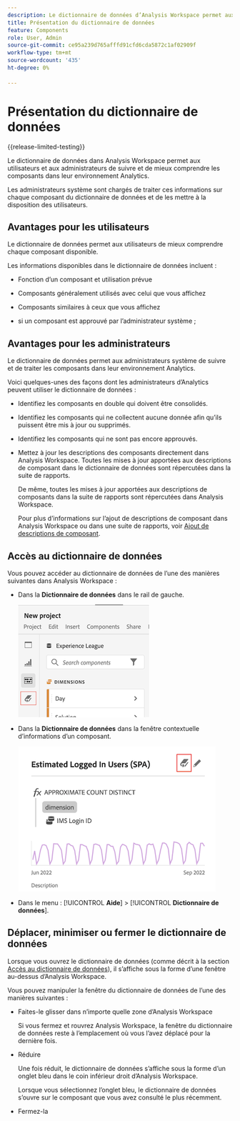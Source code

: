 ```yaml
---
description: Le dictionnaire de données d’Analysis Workspace permet aux utilisateurs de cataloguer et de suivre les différents composants d’Analysis Workspace, y compris leur utilisation prévue, qui sont approuvés, qui sont des doublons, etc.
title: Présentation du dictionnaire de données
feature: Components
role: User, Admin
source-git-commit: ce95a239d765afffd91cfd6cda5872c1af02909f
workflow-type: tm+mt
source-wordcount: '435'
ht-degree: 0%

---
```


# Présentation du dictionnaire de données

{{release-limited-testing}}

Le dictionnaire de données dans Analysis Workspace permet aux utilisateurs et aux administrateurs de suivre et de mieux comprendre les composants dans leur environnement Analytics.

Les administrateurs système sont chargés de traiter ces informations sur chaque composant du dictionnaire de données et de les mettre à la disposition des utilisateurs.

## Avantages pour les utilisateurs

Le dictionnaire de données permet aux utilisateurs de mieux comprendre chaque composant disponible.

Les informations disponibles dans le dictionnaire de données incluent :

* Fonction d’un composant et utilisation prévue

* Composants généralement utilisés avec celui que vous affichez

* Composants similaires à ceux que vous affichez

* si un composant est approuvé par l’administrateur système ;

## Avantages pour les administrateurs

Le dictionnaire de données permet aux administrateurs système de suivre et de traiter les composants dans leur environnement Analytics.

Voici quelques-unes des façons dont les administrateurs d’Analytics peuvent utiliser le dictionnaire de données :

* Identifiez les composants en double qui doivent être consolidés.

* Identifiez les composants qui ne collectent aucune donnée afin qu’ils puissent être mis à jour ou supprimés.

* Identifiez les composants qui ne sont pas encore approuvés.

* Mettez à jour les descriptions des composants directement dans Analysis Workspace. Toutes les mises à jour apportées aux descriptions de composant dans le dictionnaire de données sont répercutées dans la suite de rapports.

   De même, toutes les mises à jour apportées aux descriptions de composants dans la suite de rapports sont répercutées dans Analysis Workspace.

   Pour plus d’informations sur l’ajout de descriptions de composant dans Analysis Workspace ou dans une suite de rapports, voir [Ajout de descriptions de composant](/help/analyze/analysis-workspace/components/add-component-descriptions.md).

## Accès au dictionnaire de données

Vous pouvez accéder au dictionnaire de données de l’une des manières suivantes dans Analysis Workspace :

* Dans la **Dictionnaire de données** dans le rail de gauche.

   ![Icône du dictionnaire de données dans le rail de gauche](assets/data-dictionary-access-icon.png)

* Dans la **Dictionnaire de données** dans la fenêtre contextuelle d’informations d’un composant.

   ![Icône du dictionnaire de données dans la fenêtre contextuelle d’informations](assets/data-dictionary-access-infopopover.png)
<!--update screenshot; this was taken from a mock-->

* Dans le menu : [!UICONTROL **Aide**] > [!UICONTROL **Dictionnaire de données**].

   <!--add screenshot-->

## Déplacer, minimiser ou fermer le dictionnaire de données

Lorsque vous ouvrez le dictionnaire de données (comme décrit à la section [Accès au dictionnaire de données](#access-the-data-dictionary)), il s’affiche sous la forme d’une fenêtre au-dessus d’Analysis Workspace.

Vous pouvez manipuler la fenêtre du dictionnaire de données de l’une des manières suivantes :

* Faites-le glisser dans n’importe quelle zone d’Analysis Workspace

   Si vous fermez et rouvrez Analysis Workspace, la fenêtre du dictionnaire de données reste à l’emplacement où vous l’avez déplacé pour la dernière fois. <!--True?-->

* Réduire

   Une fois réduit, le dictionnaire de données s’affiche sous la forme d’un onglet bleu dans le coin inférieur droit d’Analysis Workspace.

   Lorsque vous sélectionnez l’onglet bleu, le dictionnaire de données s’ouvre sur le composant que vous avez consulté le plus récemment.

* Fermez-la
